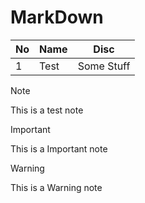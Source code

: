 # MarkDown

No | Name | Disc
---|---|---
1|Test|Some Stuff

> [!NOTE]
> This is a test note
 
> [!IMPORTANT]
> This is a Important note

> [!WARNING]
> This is a Warning note
